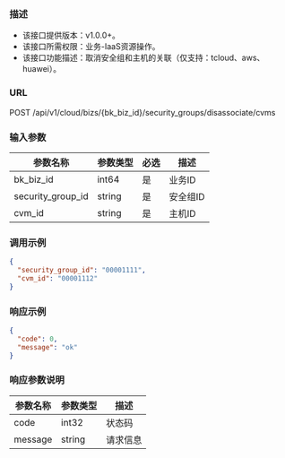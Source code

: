 ### 描述

- 该接口提供版本：v1.0.0+。
- 该接口所需权限：业务-IaaS资源操作。
- 该接口功能描述：取消安全组和主机的关联（仅支持：tcloud、aws、huawei）。

### URL

POST /api/v1/cloud/bizs/{bk_biz_id}/security_groups/disassociate/cvms

### 输入参数

| 参数名称              | 参数类型   | 必选     | 描述    |
|-------------------|--------|--------|-------|
| bk_biz_id         | int64  | 是      | 业务ID  |
| security_group_id | string | 是      | 安全组ID |
| cvm_id            | string | 是      | 主机ID  |

### 调用示例

```json
{
  "security_group_id": "00001111",
  "cvm_id": "00001112"
}
```

### 响应示例

```json
{
  "code": 0,
  "message": "ok"
}
```

### 响应参数说明

| 参数名称    | 参数类型   | 描述   |
|---------|--------|------|
| code    | int32  | 状态码  |
| message | string | 请求信息 |
